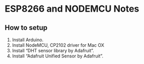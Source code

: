# ESP8266 and NODEMCU Notes

## How to setup
1. Install Arduino.
2. Install NodeMCU, CP2102  driver for Mac OX
3. Install “DHT sensor library by Adafruit”.
4. Install “Adafruit Unified Sensor by Adafruit”. 

